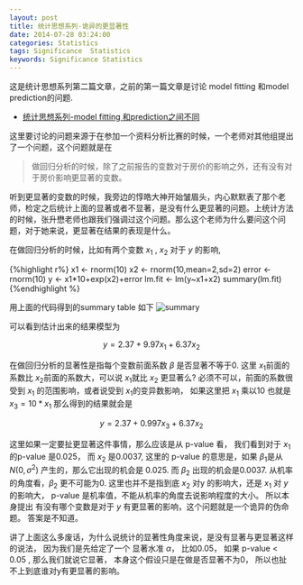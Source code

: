 ```yaml
---
layout: post
title: 统计思想系列-诡异的更显著性
date: 2014-07-28 03:24:00
categories: Statistics
tags: Significance  Statistics
keywords: Significance Statistics
---
```


这是统计思想系列第二篇文章，之前的第一篇文章是讨论 model fitting 和model prediction的问题.

* [统计思想系列-model fitting 和prediction之间不同][fitting]

这里要讨论的问题来源于在参加一个资料分析比赛的时候，一个老师对其他组提出了一个问题，这个问题就是在

> 做回归分析的时候，除了之前报告的变数对于房价的影响之外，还有没有对于房价影响更显著的变数。

听到更显著的变数的时候，我旁边的惇皓大神开始皱眉头，内心默默表了那个老师，检定之后统计上面的显著或者不显著，是没有什么更显著的问题。上统计方法的时候，张升懋老师也跟我们强调过这个问题。那么这个老师为什么要问这个问题，对于她来说，更显著在结果的表现是什么。

在做回归分析的时候，比如有两个变数 $x_1$ , $x_2$ 对于 $y$ 的影响,

{%highlight r%}
x1 <- rnorm(10)
x2 <- rnorm(10,mean=2,sd=2)
error <- rnorm(10)
y <- x1*10+exp(x2)+error
lm.fit <- lm(y~x1+x2)
summary(lm.fit)
{%endhighlight %}

用上面的代码得到的summary table 如下 ![summary][]

可以看到估计出来的结果模型为

$$ y = 2.37 + 9.97 x_1 +6.37 x_2 $$

在做回归分析的显著性是指每个变数前面系数 $\beta$ 是否显著不等于0. 这里 $x_1$前面的系数比 $x_2$前面的系数大，可以说 $x_1$就比 $x_2$ 更显著么? 必须不可以，前面的系数很受到 $x_1$ 的范围影响，或者说受到 $x_1$的变异数影响， 如果这里把 $x_1$ 乘以10 也就是 $x_3 = 10*x_1$ 那么得到的结果就会是 

$$ y = 2.37 + 0.997 x_3 +6.37 x_2 $$

这里如果一定要扯更显著这件事情，那么应该是从 p\-value 看， 我们看到对于 $x_1$ 的p\-value 是0.025， 而 $x_2$ 是0.0037, 这里的 p\-value 的意思是，如果 $\beta_1$是从 $N(0,\sigma^2)$ 产生的，那么它出现的机会是 0.025. 而 $\beta_2$ 出现的机会是0.0037. 从机率的角度看，$\beta_2$ 更不可能为0. 这里也并不是指到底 $x_2$ 对y 的影响大，还是 $x_1$ 对 $y$的影响大， p\-value 是机率值，不能从机率的角度去说影响程度的大小。 所以本身提出 有没有哪个变数是对于 $y$ 有更显著的影响，这个问题就是一个诡异的伪命题。 答案是不知道。

讲了上面这么多废话，为什么说统计的显著性角度来说，是没有显著与更显著这样的说法， 因为我们是先给定了一个 显著水准 $\alpha$， 比如0.05， 如果 p\-value \< 0.05 , 那么我们就说它显著， 本身这个假设只是在做是否显著不为0， 所以也扯不上到底谁对y有更显著的影响。

[fitting]: http://blog.xjchen.net/statistics/2014/07/28/fitting-prediction/
[summary]: {{BASE_PATH}}/images/Statistical_thought/summary.png
